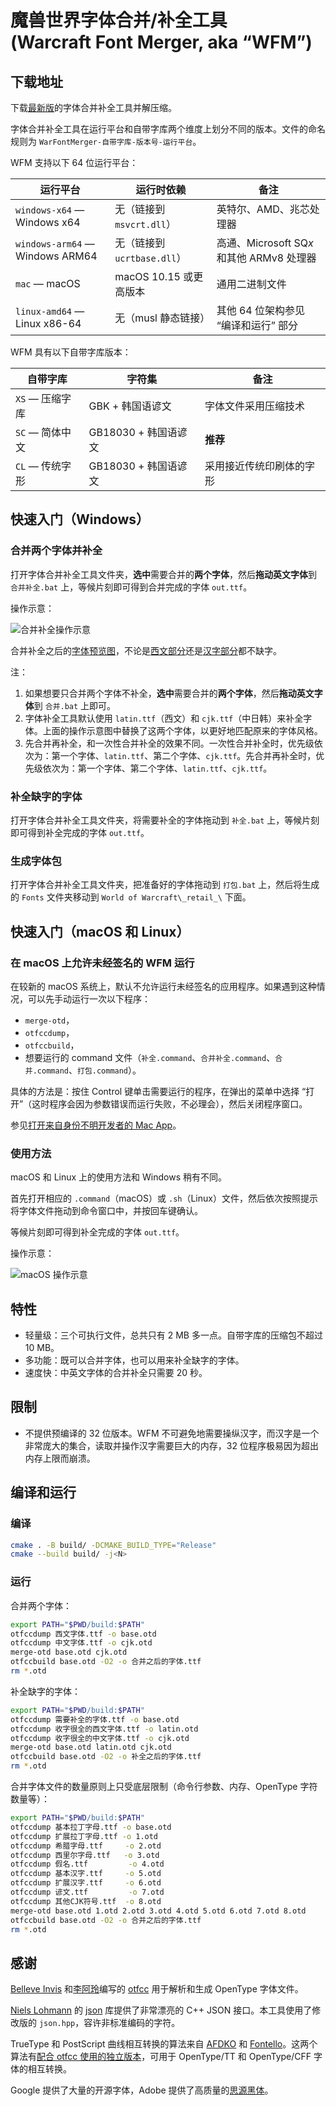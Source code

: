 # 魔兽世界字体合并/补全工具<br>(Warcraft Font Merger, aka “WFM”)

## 下载地址

下载[最新版](https://github.com/CyanoHao/Warcraft-Font-Merger/releases/latest)的字体合并补全工具并解压缩。

字体合并补全工具在运行平台和自带字库两个维度上划分不同的版本。文件的命名规则为 `WarFontMerger-自带字库-版本号-运行平台`。

WFM 支持以下 64 位运行平台：

| 运行平台 | 运行时依赖 | 备注 |
| -------- | ---------- | ---- |
| `windows-x64` — Windows x64 | 无（链接到 `msvcrt.dll`）| 英特尔、AMD、兆芯处理器 |
| `windows-arm64` — Windows ARM64 | 无（链接到 `ucrtbase.dll`）| 高通、Microsoft SQ<i>x</i> 和其他 ARMv8 处理器 |
| `mac` — macOS | macOS 10.15 或更高版本 | 通用二进制文件 |
| `linux-amd64` — Linux x86-64 | 无（musl 静态链接）| 其他 64 位架构参见 “编译和运行” 部分 |

WFM 具有以下自带字库版本：

| 自带字库 | 字符集 | 备注 |
| -------- | ------ | ---- |
| `XS` — 压缩字库 | GBK + 韩国语谚文 | 字体文件采用压缩技术 |
| `SC` — 简体中文 | GB18030 + 韩国语谚文 | **推荐** |
| `CL` — 传统字形 | GB18030 + 韩国语谚文 | 采用接近传统印刷体的字形 |

## 快速入门（Windows）

### 合并两个字体并补全

打开字体合并补全工具文件夹，**选中**需要合并的**两个字体**，然后**拖动英文字体**到 `合并补全.bat` 上，等候片刻即可得到合并完成的字体 `out.ttf`。

操作示意：

![合并补全操作示意](image/merge.png)

合并补全之后的[字体预览图](image/merge-out.png)，不论是[西文部分](image/latin.png)还是[汉字部分](image/cjk.png)都不缺字。

注：
1. 如果想要只合并两个字体不补全，**选中**需要合并的**两个字体**，然后**拖动英文字体**到 `合并.bat` 上即可。
2. 字体补全工具默认使用 `latin.ttf`（西文）和 `cjk.ttf`（中日韩）来补全字体。上面的操作示意图中替换了这两个字体，以更好地匹配原来的字体风格。
3. 先合并再补全，和一次性合并补全的效果不同。一次性合并补全时，优先级依次为：第一个字体、`latin.ttf`、第二个字体、`cjk.ttf`。先合并再补全时，优先级依次为：第一个字体、第二个字体、`latin.ttf`、`cjk.ttf`。

### 补全缺字的字体

打开字体合并补全工具文件夹，将需要补全的字体拖动到 `补全.bat` 上，等候片刻即可得到补全完成的字体 `out.ttf`。

### 生成字体包

打开字体合并补全工具文件夹，把准备好的字体拖动到 `打包.bat` 上，然后将生成的 `Fonts` 文件夹移动到 `World of Warcraft\_retail_\` 下面。

## 快速入门（macOS 和 Linux）

### 在 macOS 上允许未经签名的 WFM 运行

在较新的 macOS 系统上，默认不允许运行未经签名的应用程序。如果遇到这种情况，可以先手动运行一次以下程序：
* `merge-otd`，
* `otfccdump`，
* `otfccbuild`，
* 想要运行的 command 文件（`补全.command`、`合并补全.command`、`合并.command`、`打包.command`）。

具体的方法是：按住 Control 键单击需要运行的程序，在弹出的菜单中选择 “打开”（这时程序会因为参数错误而运行失败，不必理会），然后关闭程序窗口。

参见[打开来自身份不明开发者的 Mac App](https://support.apple.com/zh-cn/guide/mac-help/mh40616/mac)。

### 使用方法

macOS 和 Linux 上的使用方法和 Windows 稍有不同。

首先打开相应的 `.command`（macOS）或 `.sh`（Linux）文件，然后依次按照提示将字体文件拖动到命令窗口中，并按回车键确认。

等候片刻即可得到补全完成的字体 `out.ttf`。

操作示意：

![macOS 操作示意](image/mac.png)

## 特性

* 轻量级：三个可执行文件，总共只有 2 MB 多一点。自带字库的压缩包不超过 10 MB。
* 多功能：既可以合并字体，也可以用来补全缺字的字体。
* 速度快：中英文字体的合并补全只需要 20 秒。

## 限制

* 不提供预编译的 32 位版本。WFM 不可避免地需要操纵汉字，而汉字是一个非常庞大的集合，读取并操作汉字需要巨大的内存，32 位程序极易因为超出内存上限而崩溃。

## 编译和运行

### 编译

```bash
cmake . -B build/ -DCMAKE_BUILD_TYPE="Release"
cmake --build build/ -j<N>
```

### 运行

合并两个字体：
```bash
export PATH="$PWD/build:$PATH"
otfccdump 西文字体.ttf -o base.otd
otfccdump 中文字体.ttf -o cjk.otd
merge-otd base.otd cjk.otd
otfccbuild base.otd -O2 -o 合并之后的字体.ttf
rm *.otd
```

补全缺字的字体：
```bash
export PATH="$PWD/build:$PATH"
otfccdump 需要补全的字体.ttf -o base.otd
otfccdump 收字很全的西文字体.ttf -o latin.otd
otfccdump 收字很全的中文字体.ttf -o cjk.otd
merge-otd base.otd latin.otd cjk.otd
otfccbuild base.otd -O2 -o 补全之后的字体.ttf
rm *.otd
```

合并字体文件的数量原则上只受底层限制（命令行参数、内存、OpenType 字符数量等）：
```bash
export PATH="$PWD/build:$PATH"
otfccdump 基本拉丁字母.ttf -o base.otd
otfccdump 扩展拉丁字母.ttf -o 1.otd
otfccdump 希腊字母.ttf     -o 2.otd
otfccdump 西里尔字母.ttf   -o 3.otd
otfccdump 假名.ttf         -o 4.otd
otfccdump 基本汉字.ttf     -o 5.otd
otfccdump 扩展汉字.ttf     -o 6.otd
otfccdump 谚文.ttf         -o 7.otd
otfccdump 其他CJK符号.ttf  -o 8.otd
merge-otd base.otd 1.otd 2.otd 3.otd 4.otd 5.otd 6.otd 7.otd 8.otd
otfccbuild base.otd -O2 -o 合并之后的字体.ttf
rm *.otd
```

## 感谢

[Belleve Invis](https://github.com/be5invis) 和[李阿玲](https://github.com/clerkma)编写的 [otfcc](https://github.com/caryll/otfcc) 用于解析和生成 OpenType 字体文件。

[Niels Lohmann](https://github.com/nlohmann) 的 [json](https://github.com/nlohmann/json) 库提供了非常漂亮的 C++ JSON 接口。本工具使用了修改版的 `json.hpp`，容许非标准编码的字符。

TrueType 和 PostScript 曲线相互转换的算法来自 [AFDKO](https://github.com/adobe-type-tools/afdko) 和 [Fontello](https://github.com/fontello/cubic2quad)。这两个算法有[配合 otfcc 使用的独立版本](https://github.com/nowar-fonts/otfcc-quad2cubic)，可用于 OpenType/TT 和 OpenType/CFF 字体的相互转换。

Google 提供了大量的开源字体，Adobe 提供了高质量的[思源黑体](https://github.com/adobe-fonts/source-han-sans)。
